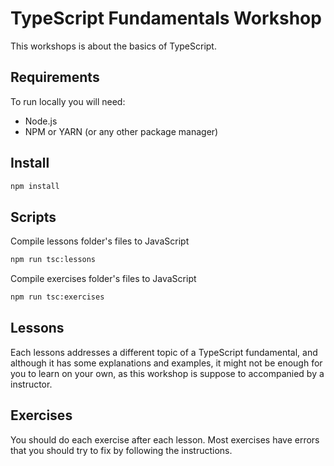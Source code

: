 # TypeScript Fundamentals Workshop

This workshops is about the basics of TypeScript.

## Requirements
To run locally you will need:
- Node.js
- NPM or YARN (or any other package manager)

## Install
```bash
npm install
```
## Scripts

Compile lessons folder's files to JavaScript
```bash
npm run tsc:lessons
```

Compile exercises folder's files to JavaScript
```bash
npm run tsc:exercises
```

## Lessons

Each lessons addresses a different topic of a TypeScript fundamental, and although it has some explanations and examples, it might not be enough for you to learn on your own, as this workshop is suppose to accompanied by a instructor. 

## Exercises

You should do each exercise after each lesson. Most exercises have errors that you should try to fix by following the instructions.





